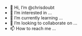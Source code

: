 - 👋 Hi, I’m @chrisdoubt
- 👀 I’m interested in ...
- 🌱 I’m currently learning ...
- 💞️ I’m looking to collaborate on ...
- 📫 How to reach me ...

<!---
chrisdoubt/chrisdoubt is a ✨ special ✨ repository because its `README.md` (this file) appears on your GitHub profile.
You can click the Preview link to take a look at your changes.
--->
